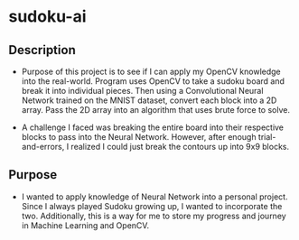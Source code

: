 # sudoku-ai


## Description
* Purpose of this project is to see if I can apply my OpenCV knowledge into the real-world. Program uses OpenCV to take a sudoku board and break it into individual pieces. Then using a Convolutional Neural Network trained on the MNIST dataset, convert each block into a 2D array. Pass the 2D array into an algorithm that uses brute force to solve. 

* A challenge I faced was breaking the entire board into their respective blocks to pass into the Neural Network. However, after enough trial-and-errors, I realized I could just break the contours up into 9x9 blocks. 

## Purpose
* I wanted to apply knowledge of Neural Network into a personal project. Since I always played Sudoku growing up, I wanted to incorporate the two. Additionally, this is a way for me to store my progress and journey in Machine Learning and OpenCV.
